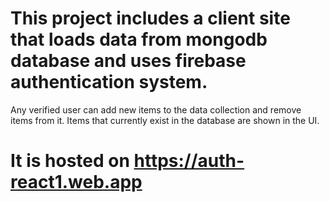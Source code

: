 # This project includes a client site that loads data from mongodb database  and uses firebase authentication system. 
Any verified user can add new items to the data collection and remove items from it. Items that currently exist in the database are shown in the UI.
# It is hosted on https://auth-react1.web.app